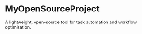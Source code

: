 # MyOpenSourceProject
A lightweight, open-source tool for task automation and workflow optimization.
